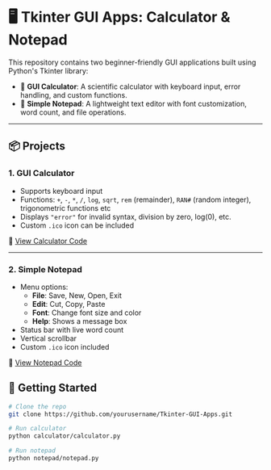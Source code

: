 # 🖥️ Tkinter GUI Apps: Calculator & Notepad

This repository contains two beginner-friendly GUI applications built using Python's Tkinter library:

- 🧮 **GUI Calculator**: A scientific calculator with keyboard input, error handling, and custom functions.
- 📝 **Simple Notepad**: A lightweight text editor with font customization, word count, and file operations.

---

## 📦 Projects

### 1. GUI Calculator
- Supports keyboard input
- Functions: `+`, `-`, `*`, `/`, `log`, `sqrt`, `rem` (remainder), `RAN#` (random integer), trigonometric functions etc
- Displays `"error"` for invalid syntax, division by zero, log(0), etc.
- Custom `.ico` icon can be included

📂 [View Calculator Code](./calculator)

---

### 2. Simple Notepad
- Menu options:
  - **File**: Save, New, Open, Exit
  - **Edit**: Cut, Copy, Paste
  - **Font**: Change font size and color
  - **Help**: Shows a message box
- Status bar with live word count
- Vertical scrollbar
- Custom `.ico` icon included

📂 [View Notepad Code](./notepad)



## 🚀 Getting Started

```bash
# Clone the repo
git clone https://github.com/yourusername/Tkinter-GUI-Apps.git

# Run calculator
python calculator/calculator.py

# Run notepad
python notepad/notepad.py

